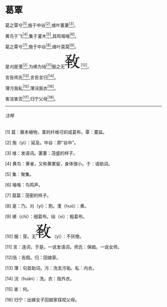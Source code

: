 

<h1 class="article-title">葛覃</h1>
<p class="main_center">葛之覃兮<a href="#1" class="link"><sup>[1]</sup></a>,施于中谷<a href="#2"><sup>[2]</sup></a>,维叶萋萋<a href="#3" class="link"><sup>[3]</sup></a>。</p>
<p class="main_center">黄鸟于飞<a href="#4" class="link"><sup>[4]</sup></a>,集于灌木<a href="#5" class="link"><sup>[5]</sup></a>,其鸣喈喈<a href="#6" class="link"><sup>[6]</sup></a>。</p>
<p class="main_center">葛之覃兮<a href="#7" class="link"><sup>[7]</sup></a>,施于中谷<a href="#8" class="link"><sup>[8]</sup></a>,维叶莫莫<a href="#9" class="link"><sup>[9]</sup></a>。</p>
<p class="main_center">是刈是濩<a href="#10" class="link"><sup>[2]</sup></a>,为𫄨为绤<a href="#11" class="link"><sup>[11]</sup></a>服之无<img src="../../public/imgs/yi.png" class="img-responsive" /> <a href="#12" class="link"><sup>[12]</sup></a>。</p>

<p class="main_center">言告师氏<a href="#13" class="link"><sup>[13]</sup></a>,言告言归<a href="#14" class="link"><sup>[14]</sup></a>。</p>
<p class="main_center">薄污我私<a href="#15" class="link"><sup>[15]</sup></a>,薄浣我衣<a href="#16" class="link"><sup>[16]</sup></a>。</p>
<p class="main_center">害浣害否<a href="#17" class="link"><sup>[17]</sup></a>,归宁父母<a href="#18"><sup>[18]</sup></a>。</p>

<hr>

<h6>注释</h6>

<p class="comment"><a id="1">[1]</a> 葛：藤本植物，茎的纤维可织成葛布。覃：蔓延。</p>
<p class="comment"><a id="2">[2]</a> 施（yì）：延及。中谷：即“谷中”。</p>
<p class="comment"><a id="3">[3]</a> 维：发语词。萋萋：茂盛的样子。</p>
<p class="comment"><a id="4">[4]</a> 黄鸟：黄雀，又称黄栗留，身体很小。于：语助词。 </p>
<p class="comment"><a id="5">[5]</a> 集：聚集。</p>
<p class="comment"><a id="6">[6]</a> 喈喈：鸟鸣声。 </p>
<p class="comment"><a id="7">[7]</a> 莫莫：茂密的样子。</p>
<p class="comment"><a id="8">[8]</a> 是：乃。刈（yì）：割。濩（huò）：煮。 </p>
<p class="comment"><a id="9">[9]</a> 𫄨（chī）：细葛布。绤（xì）：粗葛布。</p>
<p class="comment"><a id="10">[10]</a> 服：穿。无<img src="../../public/imgs/yi.png" class="img-responsive" /> （yì）：不厌倦。</p>
<p class="comment"><a id="11">[11]</a> 言：连词，于是。一说发语词。师氏：保姆。一说女师。</p>
<p class="comment"><a id="12">[12]</a>告：告假。归：回娘家。</p>
<p class="comment"><a id="13">[13]</a> 薄：句首助词。污：洗去污垢。私：内衣。</p>
<p class="comment"><a id="14">[14]</a> 浣（huàn）：洗。衣：指外衣。</p>
<p class="comment"><a id="15">[15]</a> 害：何。</p>
<p class="comment"><a id="16">[16]</a> 归宁：出嫁女子回娘家探视父母。 </p>

